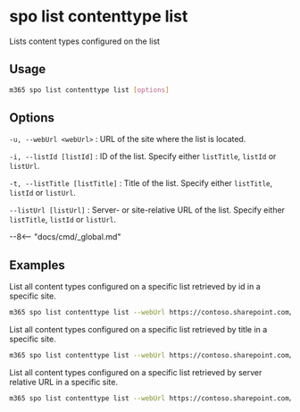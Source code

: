 # spo list contenttype list

Lists content types configured on the list

## Usage

```sh
m365 spo list contenttype list [options]
```

## Options

`-u, --webUrl <webUrl>`
: URL of the site where the list is located.

`-i, --listId [listId]`
: ID of the list. Specify either `listTitle`, `listId` or `listUrl`.

`-t, --listTitle [listTitle]`
: Title of the list. Specify either `listTitle`, `listId` or `listUrl`.

`--listUrl [listUrl]`
: Server- or site-relative URL of the list. Specify either `listTitle`, `listId` or `listUrl`.

--8<-- "docs/cmd/_global.md"

## Examples

List all content types configured on a specific list retrieved by id in a specific site.

```sh
m365 spo list contenttype list --webUrl https://contoso.sharepoint.com/sites/project-x --listId 0cd891ef-afce-4e55-b836-fce03286cccf
```

List all content types configured on a specific list retrieved by title in a specific site.

```sh
m365 spo list contenttype list --webUrl https://contoso.sharepoint.com/sites/project-x --listTitle Documents
```

List all content types configured on a specific list retrieved by server relative URL in a specific site.

```sh
m365 spo list contenttype list --webUrl https://contoso.sharepoint.com/sites/project-x --listUrl 'sites/project-x/Documents'
```
